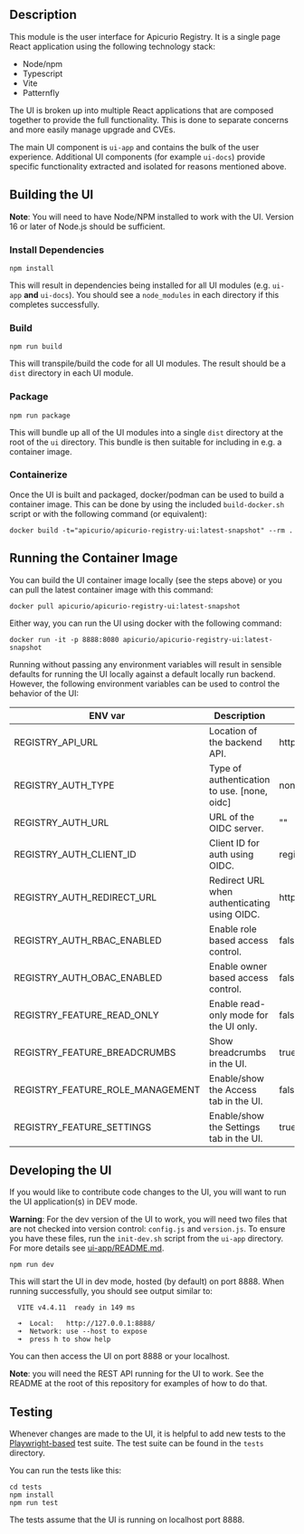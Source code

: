 ## Description
This module is the user interface for Apicurio Registry.  It is a single page React application
using the following technology stack:

* Node/npm
* Typescript
* Vite
* Patternfly

The UI is broken up into multiple React applications that are composed together to provide the
full functionality.  This is done to separate concerns and more easily manage upgrade and CVEs.

The main UI component is `ui-app` and contains the bulk of the user experience.  Additional UI
components (for example `ui-docs`) provide specific functionality extracted and isolated for
reasons mentioned above.

## Building the UI
**Note**: You will need to have Node/NPM installed to work with the UI.  Version 16 or later of Node.js 
should be sufficient.

### Install Dependencies

```
npm install
```

This will result in dependencies being installed for all UI modules (e.g. `ui-app` **and** `ui-docs`).
You should see a `node_modules` in each directory if this completes successfully.

### Build
```
npm run build
```

This will transpile/build the code for all UI modules.  The result should be a `dist` directory in
each UI module.

### Package
```
npm run package
```

This will bundle up all of the UI modules into a single `dist` directory at the root of the `ui` 
directory.  This bundle is then suitable for including in e.g. a container image.

### Containerize
Once the UI is built and packaged, docker/podman can be used to build a container image.  This
can be done by using the included `build-docker.sh` script or with the following command (or
equivalent):

```
docker build -t="apicurio/apicurio-registry-ui:latest-snapshot" --rm .
```

## Running the Container Image
You can build the UI container image locally (see the steps above) or you can pull the latest
container image with this command:

```
docker pull apicurio/apicurio-registry-ui:latest-snapshot
```

Either way, you can run the UI using docker with the following command:

```
docker run -it -p 8888:8080 apicurio/apicurio-registry-ui:latest-snapshot
```

Running without passing any environment variables will result in sensible defaults for running
the UI locally against a default locally run backend.  However, the following environment
variables can be used to control the behavior of the UI:

| ENV var     | Description | Default |
| ----------- | ----------- | ------- |
| REGISTRY_API_URL | Location of the backend API. | http://localhost:8080/apis/registry/v2 |
| REGISTRY_AUTH_TYPE | Type of authentication to use. [none, oidc] | none |
| REGISTRY_AUTH_URL | URL of the OIDC server. | "" |
| REGISTRY_AUTH_CLIENT_ID | Client ID for auth using OIDC. | registry-ui |
| REGISTRY_AUTH_REDIRECT_URL | Redirect URL when authenticating using OIDC. | http://localhost:8888 |
| REGISTRY_AUTH_RBAC_ENABLED | Enable role based access control. | false |
| REGISTRY_AUTH_OBAC_ENABLED | Enable owner based access control. | false |
| REGISTRY_FEATURE_READ_ONLY | Enable read-only mode for the UI only. | false |
| REGISTRY_FEATURE_BREADCRUMBS | Show breadcrumbs in the UI. | true |
| REGISTRY_FEATURE_ROLE_MANAGEMENT | Enable/show the Access tab in the UI. | false |
| REGISTRY_FEATURE_SETTINGS | Enable/show the Settings tab in the UI. | true |


## Developing the UI

If you would like to contribute code changes to the UI, you will want to run the UI application(s)
in DEV mode.

**Warning**: For the dev version of the UI to work, you will need two files that are not checked into
version control:  `config.js` and `version.js`.  To ensure you have these files, run the `init-dev.sh`
script from the `ui-app` directory.  For more details see [ui-app/README.md](ui-app/README.md).

```
npm run dev
```

This will start the UI in dev mode, hosted (by default) on port 8888.  When running successfully,
you should see output similar to:

```
  VITE v4.4.11  ready in 149 ms

  ➜  Local:   http://127.0.0.1:8888/
  ➜  Network: use --host to expose
  ➜  press h to show help
```

You can then access the UI on port 8888 or your localhost.

**Note**:  you will need the REST API running for the UI to work.  See the README at the root of
this repository for examples of how to do that.


## Testing
Whenever changes are made to the UI, it is helpful to add new tests to the [Playwright-based](https://playwright.dev/)
test suite.  The test suite can be found in the `tests` directory.

You can run the tests like this:

```
cd tests
npm install
npm run test
```

The tests assume that the UI is running on localhost port 8888.

